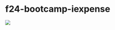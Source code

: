 # f24-bootcamp-iexpense
![](https://github.com/alobo4/f24-bootcamp-instagram/blob/main/iExpense.gif)
